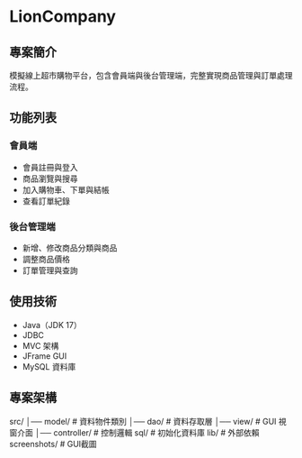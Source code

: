 # LionCompany
## 專案簡介
模擬線上超市購物平台，包含會員端與後台管理端，完整實現商品管理與訂單處理流程。

## 功能列表
### 會員端
- 會員註冊與登入
- 商品瀏覽與搜尋
- 加入購物車、下單與結帳
- 查看訂單紀錄

### 後台管理端
- 新增、修改商品分類與商品
- 調整商品價格
- 訂單管理與查詢

## 使用技術
- Java（JDK 17）
- JDBC
- MVC 架構
- JFrame GUI
- MySQL 資料庫

## 專案架構
src/
│── model/ # 資料物件類別
│── dao/ # 資料存取層
│── view/ # GUI 視窗介面
│── controller/ # 控制邏輯
sql/ # 初始化資料庫
lib/ # 外部依賴
screenshots/ # GUI截圖
